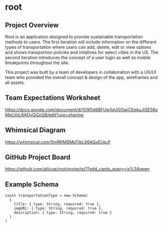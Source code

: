 # root

## Project Overview
Root is an application designed to provide sustainable transportation methods to users. The first iteration will include information on the different types of transportation where users can add, delete, edit or view options and shows transportion policies and initatives for select cities in the US. The second iteration introduces the concept of a user login as well as mobile breakpoints throughout the site. 

This project was built by a team of developers in collaboration with a UX/UI team who provided the overall concept & design of the app, wireframes and all assets.

## Team Expectations Worksheet
https://docs.google.com/document/d/1O9Oq98FUw1qUGOwiCEekuJjSE56oMeLVoL6ADvQQzQ8/edit?usp=sharing

## Whimsical Diagram
https://whimsical.com/5mRKMSMpTjbL66AQxEUpJf

## GitHub Project Board
https://github.com/allicue/root/projects/1?add_cards_query=is%3Aopen

## Example Schema
```
const transportationType = new Schema(
  {
    title: { type: String, required: true },
    imgURL: { type: String, required: true },
    description: { type: String, required: true }
  }
)
```

